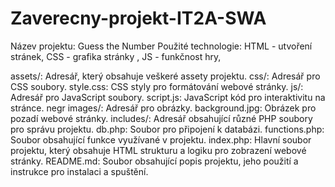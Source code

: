 # Zaverecny-projekt-IT2A-SWA
Název projektu: Guess the Number
Použité technologie: HTML - utvoření stránek, CSS - grafika stránky , JS - funkčnost hry,

assets/: Adresář, který obsahuje veškeré assety projektu.
css/: Adresář pro CSS soubory.
style.css: CSS styly pro formátování webové stránky.
js/: Adresář pro JavaScript soubory.
script.js: JavaScript kód pro interaktivitu na stránce.
negr
images/: Adresář pro obrázky.
background.jpg: Obrázek pro pozadí webové stránky.
includes/: Adresář obsahující různé PHP soubory pro správu projektu.
db.php: Soubor pro připojení k databázi.
functions.php: Soubor obsahující funkce využívané v projektu.
index.php: Hlavní soubor projektu, který obsahuje HTML strukturu a logiku pro zobrazení webové stránky.
README.md: Soubor obsahující popis projektu, jeho použití a instrukce pro instalaci a spuštění.

